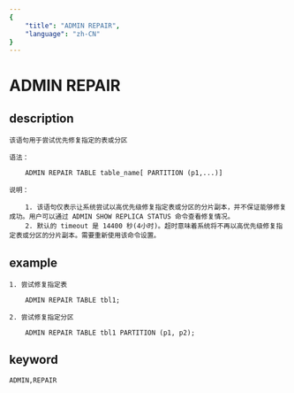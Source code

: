 ```yaml
---
{
    "title": "ADMIN REPAIR",
    "language": "zh-CN"
}
---
```


# ADMIN REPAIR
## description

    该语句用于尝试优先修复指定的表或分区

    语法：

        ADMIN REPAIR TABLE table_name[ PARTITION (p1,...)]

    说明：

        1. 该语句仅表示让系统尝试以高优先级修复指定表或分区的分片副本，并不保证能够修复成功。用户可以通过 ADMIN SHOW REPLICA STATUS 命令查看修复情况。
        2. 默认的 timeout 是 14400 秒(4小时)。超时意味着系统将不再以高优先级修复指定表或分区的分片副本。需要重新使用该命令设置。

## example

    1. 尝试修复指定表

        ADMIN REPAIR TABLE tbl1;

    2. 尝试修复指定分区

        ADMIN REPAIR TABLE tbl1 PARTITION (p1, p2);
        
## keyword
    ADMIN,REPAIR

